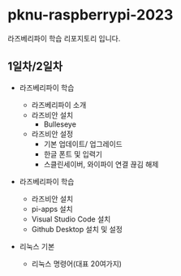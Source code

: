 # pknu-raspberrypi-2023
라즈베리파이 학습 리포지토리 입니다.

## 1일차/2일차
- 라즈베리파이 학습
    - 라즈베리파이 소개
    - 라즈비안 설치
        - Bulleseye
    - 라즈비안 설정
        - 기본 업데이트/ 업그레이드
        - 한글 폰트 및 입력기
        - 스클린세이버, 와이파이 연결 끊김 해제

- 라즈베리파이 학습
    - 라즈비안 설치
    - pi-apps 설치
    - Visual Studio Code 설치
    - Github Desktop 설치 및 설정

- 리눅스 기본
    - 리눅스 명령어(대표 20여가지)

